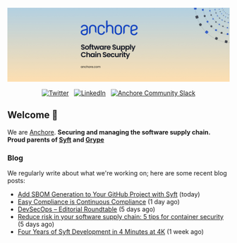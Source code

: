 <p align="center">
  <a href="https://anchore.com" target="_blank"><img src="https://raw.githubusercontent.com/anchore/.github/main/.github/banner.jpg"></a>
</p>
<p align="center">
  &nbsp;<a href="https://twitter.com/anchore" target="_blank"><img alt="Twitter" src="https://img.shields.io/badge/Twitter-303030?style=for-the-badge&logo=x&logoColor=%23ffffff"></a>&nbsp;
  &nbsp;<a href="https://www.linkedin.com/company/anchore" target="_blank"><img alt="LinkedIn" src="https://img.shields.io/badge/LinkedIn-1667be?style=for-the-badge&logo=linkedin&logoColor=%23ffffff"></a>&nbsp;
  &nbsp;<a href="https://anchore.com/slack" target="_blank"><img alt="Anchore Community Slack" src="https://img.shields.io/badge/Slack-4A154B?style=for-the-badge&logo=slack&logoColor=white"></a>&nbsp;
</p>

## Welcome 👋

We are [Anchore](https://anchore.com/).
**Securing and managing the software supply chain. Proud parents of [Syft](https://github.com/anchore/syft) and [Grype](https://github.com/anchore/grype)**

### Blog 

We regularly write about what we're working on; here are some recent blog posts:


- [Add SBOM Generation to Your GitHub Project with Syft](https://anchore.com/blog/add-sbom-generation-to-your-github-project-with-syft/) (today)
- [Easy Compliance is Continuous Compliance](https://anchore.com/webinars/easy-compliance-is-continuous-compliance/) (1 day ago)
- [DevSecOps – Editorial Roundtable](https://anchore.com/webinars/devsecops-editorial-roundtable/) (5 days ago)
- [Reduce risk in your software supply chain: 5 tips for container security](https://anchore.com/blog/5-tips-container-security-software-supply-chain-white-paper/) (5 days ago)
- [Four Years of Syft Development in 4 Minutes at 4K](https://anchore.com/blog/four-years-of-syft-development-in-4-minutes-at-4k/) (1 week ago)
